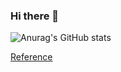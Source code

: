 ### Hi there 👋

![Anurag's GitHub stats](https://github-readme-stats.vercel.app/api?username=anuraghazra&theme=merko&show_icons=true)

[Reference](https://github.com/anuraghazra/github-readme-stats)

<!--
**filipefpaulo/filipefpaulo** is a ✨ _special_ ✨ repository because its `README.md` (this file) appears on your GitHub profile.

Here are some ideas to get you started:

- 🔭 I’m currently working on ...
- 🌱 I’m currently learning ...
- 👯 I’m looking to collaborate on ...
- 🤔 I’m looking for help with ...
- 💬 Ask me about ...
- 📫 How to reach me: ...
- 😄 Pronouns: ...
- ⚡ Fun fact: ...
-->
